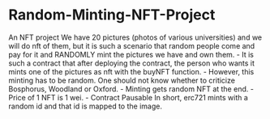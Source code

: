 # Random-Minting-NFT-Project
An NFT project   We have 20 pictures (photos of various universities) and we will do nft of them, but it is such a scenario that random people come and pay for it and RANDOMLY mint the pictures we have and own them.   - It is such a contract that after deploying the contract, the person who wants it mints one of the pictures as nft with the buyNFT function. - However, this minting has to be random. One should not know whether to criticize Bosphorus, Woodland or Oxford. - Minting gets random NFT at the end. - Price of 1 NFT is 1 wei. - Contract Pausable  In short, erc721 mints with a random id and that id is mapped to the image.
